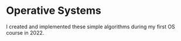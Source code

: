 # Operative Systems
I created and implemented these simple algorithms during my first OS course in 2022.
